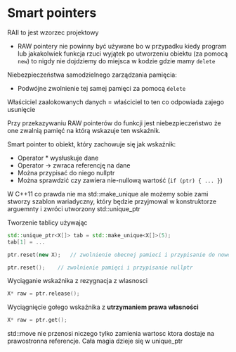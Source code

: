 # Smart pointers

RAII to jest wzorzec projektowy

* RAW pointery nie powinny być używane bo w przypadku kiedy program lub jakakolwiek funkcja rzuci wyjątek po utworzeniu obiektu (za pomocą `new`) to nigdy nie dojdziemy do miejsca w kodzie gdzie mamy `delete`

Niebezpieczeństwa samodzielnego zarządzania pamięcia:
* Podwójne zwolnienie tej samej pamięci za pomocą `delete`

Właściciel zaalokowanych danych = właściciel to ten co odpowiada zajego usunięcie


Przy przekazywaniu RAW pointerów do funkcji jest niebezpieczeństwo że one zwalnią pamięć na którą wskazuje ten wskaźnik.

Smart pointer to obiekt, który zachowuje się jak wskaźnik:
* Operator * wysłuskuje dane
* Operator -> zwraca referencję na dane
* Można przypisać do niego nullptr
* Można sprawdzić czy zawiera nie-nullową wartość (`if (ptr) { ... }`)

W C++11 co prawda nie ma std::make_unique ale możemy sobie zami stworzy szablon wariadyczny, który będzie przyjmowal w konstruktorze arguemnty i zwróci utworzony std::unique_ptr


Tworzenie tablicy używając

```cpp
std::unique_ptr<X[]> tab = std::make_unique<X[]>(5);
tab[1] = ...
```

```cpp
ptr.reset(new X);   // zwolnienie obecnej pamieci i przypisanie do nowego elementu

ptr.reset();    // zwolnienie pamięci i przypisanie nullptr
```


Wyciąganie wskaźnika z rezygnacja z wlasnosci

```cpp
X* raw = ptr.release();
```

Wyciągnięcie gołego wskaźnika z **utrzymaniem prawa własności**
```cpp
X* raw = ptr.get();
```

std::move nie przenosi niczego tylko zamienia wartosc ktora dostaje na prawostronna referencje. Cała magia dzieje się w unique_ptr